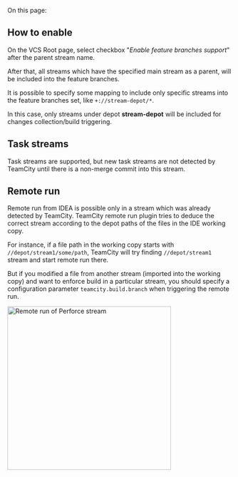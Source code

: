 [//]: # (title: Perforce Streams as feature branches)
[//]: # (auxiliary-id: Perforce Streams as feature branches)

On this page:

<tag-list of="chapter" mode="tree" depth="4"/>

## How to enable

On the VCS Root page, select checkbox "_Enable feature branches support_" after the parent stream name.

After that, all streams which have the specified main stream as a parent, will be included into the feature branches.

It is possible to specify some mapping to include only specific streams into the feature branches set, like `+://stream-depot/*`.

In this case, only streams under depot __stream\-depot__ will be included for changes collection/build triggering.

## Task streams

Task streams are supported, but new task streams are not detected by TeamCity until there is a non\-merge commit into this stream.

## Remote run

Remote run from IDEA is possible only in a stream which was already detected by TeamCity. TeamCity remote run plugin tries to deduce the correct stream according to the depot paths of the files in the IDE working copy. 

For instance, if a file path in the working copy starts with `//depot/stream1/some/path`, TeamCity will try finding `//depot/stream1` stream and start remote run there.

But if you modified a file from another stream (imported into the working copy) and want to enforce build in a particular stream, you should specify a configuration parameter `teamcity.build.branch` when triggering the remote run.

<img src="perforce-stream.png" width="367" alt="Remote run of Perforce stream"/>

